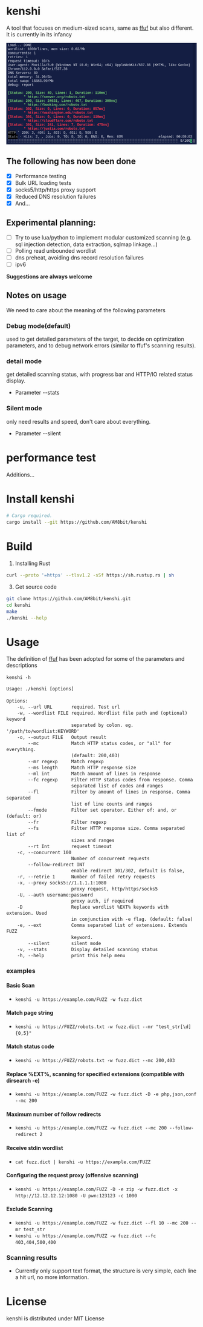 # kenshi

A tool that focuses on medium-sized scans, same as [ffuf](https://github.com/ffuf/ffuf) but also different.
It is currently in its infancy

![demo](static/demo.png)

## The following has now been done

- [x] Performance testing
- [x] Bulk URL loading tests
- [x] socks5/http/https proxy support
- [x] Reduced DNS resolution failures
- [x] And...

## Experimental planning:
- [ ] Try to use lua/python to implement modular customized scanning (e.g. sql injection detection, data extraction, sqlmap linkage...)
- [ ] Polling read unbounded wordlist
- [ ] dns preheat, avoiding dns record resolution failures
- [ ] ipv6

**Suggestions are always welcome**

## Notes on usage

We need to care about the meaning of the following parameters

### Debug mode(default)
used to get detailed parameters of the target, to decide on optimization parameters, and to debug network errors (similar to ffuf's scanning results).
### detail mode
get detailed scanning status, with progress bar and HTTP/IO related status display.
- Parameter --stats
### Silent mode
only need results and speed, don't care about everything.
- Parameter --silent

# performance test
Additions...

# Install kenshi

```sh
# Cargo required.
cargo install --git https://github.com/AM8bit/kenshi
```

# Build

1. Installing  Rust 

```sh
curl --proto '=https' --tlsv1.2 -sSf https://sh.rustup.rs | sh
```

3.  Get source code

```sh
git clone https://github.com/AM8bit/kenshi.git
cd kenshi
make
./kenshi --help
```

# Usage

The definition of [ffuf](https://github.com/ffuf/ffuf) has been adopted for some of the parameters and descriptions

`kenshi -h`

```console
Usage: ./kenshi [options]

Options:
    -u, --url URL       required. Test url
    -w, --wordlist FILE required. Wordlist file path and (optional) keyword
                        separated by colon. eg. '/path/to/wordlist:KEYWORD'
    -o, --output FILE   Output result
        --mc            Match HTTP status codes, or "all" for everything.
                        (default: 200,403)
        --mr regexp     Match regexp
        --ms length     Match HTTP response size
        --ml int        Match amount of lines in response
        --fc regexp     Filter HTTP status codes from response. Comma
                        separated list of codes and ranges
        --fl            Filter by amount of lines in response. Comma separated
                        list of line counts and ranges
        --fmode         Filter set operator. Either of: and, or (default: or)
        --fr            Filter regexp
        --fs            Filter HTTP response size. Comma separated list of
                        sizes and ranges
        --rt Int        request timeout
    -c, --concurrent 100
                        Number of concurrent requests
        --follow-redirect INT
                        enable redirect 301/302, default is false,
    -r, --retrie 1      Number of failed retry requests
    -x, --proxy socks5://1.1.1.1:1080
                        proxy request, http/https/socks5
    -U, --auth username:password
                        proxy auth, if required
    -D                  Replace wordlist %EXT% keywords with extension. Used
                        in conjunction with -e flag. (default: false)
    -e, --ext           Comma separated list of extensions. Extends FUZZ
                        keyword.
        --silent        silent mode
    -v, --stats         Display detailed scanning status
    -h, --help          print this help menu
```

### examples

#### Basic Scan
- `kenshi -u https://example.com/FUZZ -w fuzz.dict`
#### Match page string
- `kenshi -u https://FUZZ/robots.txt -w fuzz.dict --mr "test_str[\d]{0,5}"`
#### Match status code
- `kenshi -u https://FUZZ/robots.txt -w fuzz.dict --mc 200,403`
#### Replace %EXT%, scanning for specified extensions (compatible with dirsearch -e)
- `kenshi -u https://example.com/FUZZ -w fuzz.dict -D -e php,json,conf --mc 200`
#### Maximum number of follow redirects
- `kenshi -u https://example.com/FUZZ -w fuzz.dict --mc 200 --follow-redirect 2`
#### Receive stdin wordlist
- `cat fuzz.dict | kenshi -u https://example.com/FUZZ`
#### Configuring the request proxy (offensive scanning)
- `kenshi -u https://example.com/FUZZ -D -e zip -w fuzz.dict -x http://12.12.12.12:1080 -U pwn:123123 -c 1000`

#### Exclude Scanning
- `kenshi -u https://example.com/FUZZ -w fuzz.dict --fl 10 --mc 200 --mr test_str`
- `kenshi -u https://example.com/FUZZ -w fuzz.dict --fc 403,404,500,400`

### Scanning results
- Currently only support text format, the structure is very simple, each line a hit url, no more information.

# License

kenshi is distributed under MIT License
